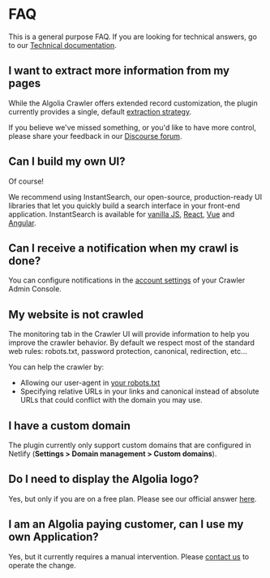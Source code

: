 # FAQ

This is a general purpose FAQ. If you are looking for technical answers, go to our [Technical documentation](Extraction.md).

## I want to extract more information from my pages<!-- omit in toc -->

While the Algolia Crawler offers extended record customization, the plugin currently provides a single, default [extraction strategy](Extraction.md).

If you believe we've missed something, or you'd like to have more control, please share your feedback in our [Discourse forum](https://discourse.algolia.com/c/netlify/28).

## Can I build my own UI?<!-- omit in toc -->

Of course!

We recommend using InstantSearch, our open-source, production-ready UI libraries that let you quickly build a search interface in your front-end application. InstantSearch is available for [vanilla JS](https://www.algolia.com/doc/guides/building-search-ui/what-is-instantsearch/js/), [React](https://www.algolia.com/doc/guides/building-search-ui/what-is-instantsearch/react/), [Vue](https://www.algolia.com/doc/guides/building-search-ui/what-is-instantsearch/vue/) and [Angular](https://www.algolia.com/doc/guides/building-search-ui/what-is-instantsearch/angular/).

## Can I receive a notification when my crawl is done?<!-- omit in toc -->

You can configure notifications in the [account settings](https://crawler.algolia.com/admin/user/settings/) of your Crawler Admin Console.

## My website is not crawled<!-- omit in toc -->

The monitoring tab in the Crawler UI will provide information to help you improve the crawler behavior.
By default we respect most of the standard web rules: robots.txt, password protection, canonical, redirection, etc...

You can help the crawler by:

- Allowing our user-agent in [your robots.txt](https://www.algolia.com/doc/tools/crawler/troubleshooting/faq/#what-is-the-user-agent-of-the-crawler-useful-for-whitelisting)
- Specifying relative URLs in your links and canonical instead of absolute URLs that could conflict with the domain you may use.

## I have a custom domain<!-- omit in toc -->

The plugin currently only support custom domains that are configured in Netlify (**Settings > Domain management > Custom domains**).

## Do I need to display the Algolia logo?

Yes, but only if you are on a free plan.
Please see our official answer [here](https://www.algolia.com/doc/faq/accounts-billing/do-i-need-to-display-the-algolia-logo-when-i-am-on-the-free-plan/).

## I am an Algolia paying customer, can I use my own Application?

Yes, but it currently requires a manual intervention.
Please [contact us](mailto:support@algolia.com) to operate the change.
